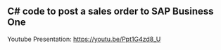 C# code to post a sales order to SAP Business One
---
Youtube Presentation: https://youtu.be/Ppt1G4zd8_U 
